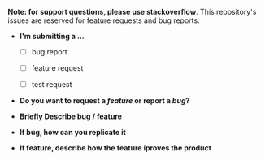 **Note: for support questions, please use stackoverflow**. This repository's issues are reserved for feature requests and bug reports.

* **I'm submitting a ...**
  - [ ] bug report
  - [ ] feature request
  - [ ] test request 


* **Do you want to request a *feature* or report a *bug*?**



* **Briefly Describe bug / feature**




* **If bug, how can you replicate it** 




* **If feature, describe how the feature iproves the product** 


